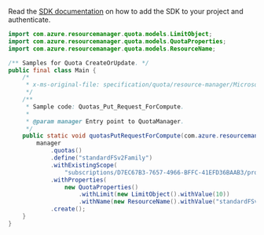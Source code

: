 Read the [SDK documentation](https://github.com/Azure/azure-sdk-for-java/blob/azure-resourcemanager-quota_1.0.0-beta.2/sdk/quota/azure-resourcemanager-quota/README.md) on how to add the SDK to your project and authenticate.

```java
import com.azure.resourcemanager.quota.models.LimitObject;
import com.azure.resourcemanager.quota.models.QuotaProperties;
import com.azure.resourcemanager.quota.models.ResourceName;

/** Samples for Quota CreateOrUpdate. */
public final class Main {
    /*
     * x-ms-original-file: specification/quota/resource-manager/Microsoft.Quota/preview/2021-03-15-preview/examples/putComputeOneSkuQuotaRequest.json
     */
    /**
     * Sample code: Quotas_Put_Request_ForCompute.
     *
     * @param manager Entry point to QuotaManager.
     */
    public static void quotasPutRequestForCompute(com.azure.resourcemanager.quota.QuotaManager manager) {
        manager
            .quotas()
            .define("standardFSv2Family")
            .withExistingScope(
                "subscriptions/D7EC67B3-7657-4966-BFFC-41EFD36BAAB3/providers/Microsoft.Compute/locations/eastus")
            .withProperties(
                new QuotaProperties()
                    .withLimit(new LimitObject().withValue(10))
                    .withName(new ResourceName().withValue("standardFSv2Family")))
            .create();
    }
}
```
